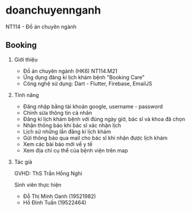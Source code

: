 # doanchuyennganh

NT114 - Đồ án chuyên ngành

## Booking 
1. Giới thiệu
      - Đồ án chuyên ngành (HK6) NT114.M21
      - Ứng dụng đăng kí lịch khám bệnh "Booking Care"   
      - Công nghệ sử dụng: Dart - Flutter, Firebase, EmailJS
2. Tính năng
      - Đăng nhập bằng tài khoản google, username - password
      - Chỉnh sửa thông tin cá nhân
      - Đăng kí lịch khám bệnh với đúng ngày giờ, bác sĩ và khoa đã chọn
      - Nhận thông báo khi bác sĩ xác nhận lịch
      - Lịch sử những lần đăng kí lịch khám
      - Gửi thông báo qua mail cho bác sĩ khi nhận được lịch khám
      - Xem các bài báo mới về y tế
      - Xem địa chỉ cụ thể của bệnh viện trên map  
3. Tác giả

    GVHD: ThS Trần Hồng Nghi 
    
    Sinh viên thực hiện
    
    - Đỗ Thị Minh Oanh (19521982)
    - Hồ Đình Tuấn (19522464)
             
